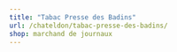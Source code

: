 ```yaml
---
title: "Tabac Presse des Badins"
url: /chateldon/tabac-presse-des-badins/
shop: marchand de journaux
---
```

